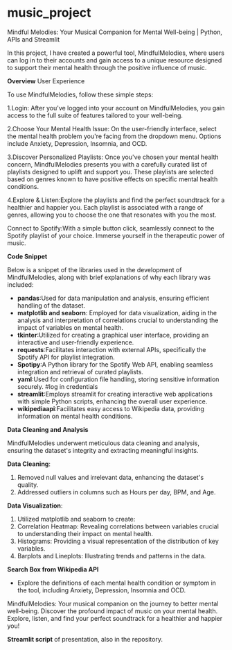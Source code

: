 # music_project
Mindful Melodies: Your Musical Companion for Mental Well-being | Python, APIs and Streamlit

In this project, I have created a powerful tool, MindfulMelodies, where users can log in to their accounts and gain access to a unique resource designed to support their mental health through the positive influence of music.


**Overview**
User Experience

To use MindfulMelodies, follow these simple steps:

1.Login: After you've logged into your account on MindfulMelodies, you gain access to the full suite of features tailored to your well-being.

2.Choose Your Mental Health Issue: On the user-friendly interface, select the mental health problem you're facing from the dropdown menu. Options include Anxiety, Depression, Insomnia, and OCD.

3.Discover Personalized Playlists: Once you've chosen your mental health concern, MindfulMelodies presents you with a carefully curated list of playlists designed to uplift and support you. These playlists are selected based on genres known to have positive effects on specific mental health conditions.

4.Explore & Listen:Explore the playlists and find the perfect soundtrack for a healthier and happier you. Each playlist is associated with a range of genres, allowing you to choose the one that resonates with you the most.

Connect to Spotify:With a simple button click, seamlessly connect to the Spotify playlist of your choice. Immerse yourself in the therapeutic power of music.

**Code Snippet**

Below is a snippet of the libraries used in the development of MindfulMelodies, along with brief explanations of why each library was included:

- **pandas**:Used for data manipulation and analysis, ensuring efficient handling of the dataset.
- **matplotlib and seaborn**: Employed for data visualization, aiding in the analysis and interpretation of correlations crucial to understanding the impact of variables on mental health.
- **tkinter**:Utilized for creating a graphical user interface, providing an interactive and user-friendly experience.
- **requests**:Facilitates interaction with external APIs, specifically the Spotify API for playlist integration.
- **Spotipy**:A Python library for the Spotify Web API, enabling seamless integration and retrieval of curated playlists.
- **yaml**:Used for configuration file handling, storing sensitive information securely. #log in credentials
- **streamlit**:Employs streamlit for creating interactive web applications with simple Python scripts, enhancing the overall user experience.
- **wikipediaapi**:Facilitates easy access to Wikipedia data, providing information on mental health conditions.


**Data Cleaning and Analysis**

MindfulMelodies underwent meticulous data cleaning and analysis, ensuring the dataset's integrity and extracting meaningful insights.

**Data Cleaning**:

1. Removed null values and irrelevant data, enhancing the dataset's quality.
2. Addressed outliers in columns such as Hours per day, BPM, and Age.

**Data Visualization**:

1. Utilized matplotlib and seaborn to create:
2. Correlation Heatmap: Revealing correlations between variables crucial to understanding their impact on mental health.
3. Histograms: Providing a visual representation of the distribution of key variables.
4. Barplots and Lineplots: Illustrating trends and patterns in the data.

**Search Box from Wikipedia API**
- Explore the definitions of each mental health condition or symptom in the tool, including Anxiety, Depression, Insomnia and OCD.

MindfulMelodies: Your musical companion on the journey to better mental well-being. Discover the profound impact of music on your mental health. Explore, listen, and find your perfect soundtrack for a healthier and happier you!

**Streamlit script** of presentation, also in the repository.






